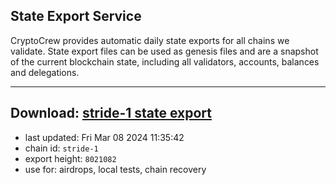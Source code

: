 ## State Export Service
CryptoCrew provides automatic daily state exports for all chains we validate. State export files can be used as genesis files and are a snapshot of the current blockchain state, including all validators, accounts, balances and delegations.

---
**Download: [stride-1 state export](https://dl-eu2.ccvalidators.com/SERVICE/stride/stride-1_export_8021082.json)**
---

- last updated: Fri Mar 08 2024 11:35:42
- chain id: `stride-1`
- export height: `8021082`
- use for: airdrops, local tests, chain recovery
